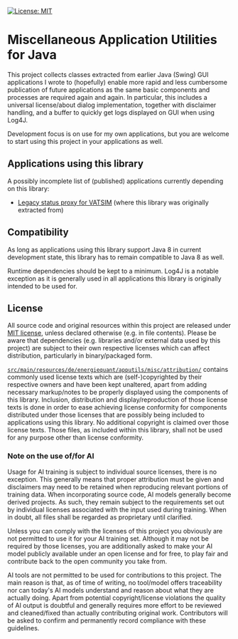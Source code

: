 [![License: MIT](https://img.shields.io/badge/license-MIT-blue.svg)](LICENSE.md)

# Miscellaneous Application Utilities for Java

This project collects classes extracted from earlier Java (Swing) GUI applications I wrote to (hopefully) enable more
rapid and less cumbersome publication of future applications as the same basic components and processes are required
again and again. In particular, this includes a universal license/about dialog implementation, together with disclaimer
handling, and a buffer to quickly get logs displayed on GUI when using Log4J.

Development focus is on use for my own applications, but you are welcome to start using this project in your applications
as well.

## Applications using this library

A possibly incomplete list of (published) applications currently depending on this library:

- [Legacy status proxy for VATSIM](https://github.com/dneuge/legacy-status-proxy-vatsim) (where this library was originally extracted from)

## Compatibility

As long as applications using this library support Java 8 in current development state, this library has to remain compatible to Java 8 as well.

Runtime dependencies should be kept to a minimum. Log4J is a notable exception as it is generally used in all applications this library is originally
intended to be used for.

## License

All source code and original resources within this project are released under [MIT license](LICENSE.md), unless declared otherwise
(e.g. in file contents). Please be aware that dependencies (e.g. libraries and/or external data used by this
project) are subject to their own respective licenses which can affect distribution, particularly in binary/packaged
form.

[`src/main/resources/de/energiequant/apputils/misc/attribution/`](src/main/resources/de/energiequant/apputils/misc/attribution/) contains commonly used license
texts which are (self-)copyrighted by their respective owners and have been kept unaltered, apart from adding necessary markup/notes to be properly displayed
using the components of this library. Inclusion, distribution and display/reproduction of those license texts is done in order to ease achieving license
conformity for components distributed under those licenses that are possibly being included to applications using this library. No additional copyright is
claimed over those license texts. Those files, as included within this library, shall not be used for any purpose other than license conformity.

### Note on the use of/for AI

Usage for AI training is subject to individual source licenses, there is no exception. This generally means that proper
attribution must be given and disclaimers may need to be retained when reproducing relevant portions of training data.
When incorporating source code, AI models generally become derived projects. As such, they remain subject to the
requirements set out by individual licenses associated with the input used during training. When in doubt, all files
shall be regarded as proprietary until clarified.

Unless you can comply with the licenses of this project you obviously are not permitted to use it for your AI training
set. Although it may not be required by those licenses, you are additionally asked to make your AI model publicly
available under an open license and for free, to play fair and contribute back to the open community you take from.

AI tools are not permitted to be used for contributions to this project. The main reason is that, as of time of writing,
no tool/model offers traceability nor can today's AI models understand and reason about what they are actually doing.
Apart from potential copyright/license violations the quality of AI output is doubtful and generally requires more
effort to be reviewed and cleaned/fixed than actually contributing original work. Contributors will be asked to confirm
and permanently record compliance with these guidelines.
